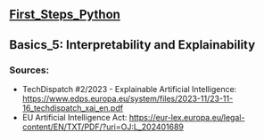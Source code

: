 ## [First_Steps_Python](https://github.com/asofcs/First_Steps_Python)

## Basics_5: Interpretability and Explainability
### Sources:
- TechDispatch #2/2023 - Explainable Artificial Intelligence: https://www.edps.europa.eu/system/files/2023-11/23-11-16_techdispatch_xai_en.pdf
- EU Artificial Intelligence Act: https://eur-lex.europa.eu/legal-content/EN/TXT/PDF/?uri=OJ:L_202401689
